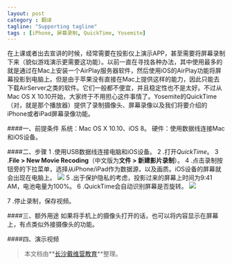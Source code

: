 ```yaml
---
layout: post
category : 翻译
tagline: "Supporting tagline"
tags : [iPhone, 屏幕录制, QuickTime, Yosemite]
---
```

在上课或者出去宣讲的时候，经常需要在投影仪上演示APP，甚至需要将屏幕录制下来（貌似游戏演示更需要这功能）。以前一直在寻找各种办法，其中使用最多的就是通过在Mac上安装一个AirPlay服务器软件，然后使用iOS的AirPlay功能将屏幕投影到电脑上。但是由于苹果没有直接在Mac上提供这样的能力，因此只能去下载AirServer之类的软件。它们一般都不便宜，并且稳定性也不是太好。不过从Mac OS X 10.10开始，大家终于不用担心这件事情了。Yosemite的QuickTime（对，就是那个播放器）提供了录制摄像头、屏幕录像以及我们将要介绍的iPhone或者iPad屏幕录像功能。

####一、前提条件
系统：Mac OS X 10.10、iOS 8。
硬件：使用数据线连接Mac和iOS设备。

####二、步骤
1 .使用USB数据线连接电脑和iOS设备。
2 .打开*QuickTime*。
3 .**File > New Movie Recoding**（中文版为**文件 > 新建影片录制**）。
4 .点击录制按钮旁的下拉菜单，选择从iPhone/iPad作为数据源，以及画质。iOS设备的屏幕就会出现在电脑上。
![](http://cdn3.tekrevue.com/wp-content/uploads/2014/10/quicktime-record-iphone.jpg)
5 .出于保护隐私的考虑，投影过来的屏幕上时间为9:41 AM，电池电量为100%。
6 .QuickTime会自动识别屏幕是否旋转。
![](http://cdn3.tekrevue.com/wp-content/uploads/2014/10/quicktime-record-iphone-landscape.jpg)

7 .停止录制，保存视频。

####三、额外用途
如果将手机上的摄像头打开的话，也可以将内容显示在屏幕上，有点类似外接摄像头的功能。

####四、演示视频


> 本文档由**[长沙戴维营教育](http://www.diveinedu.cn)**整理。

